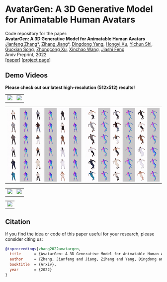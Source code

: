 # AvatarGen: A 3D Generative    Model  for  Animatable Human Avatars
Code repository for the paper:  
**AvatarGen: A 3D Generative    Model  for  Animatable Human Avatars**  
[Jianfeng Zhang](https://jeff95.me)\*, [Zihang Jiang](https://zihangjiang.github.io/)\*, [Dingdong Yang](https://santisy.github.io/), [Hongyi Xu](http://www-scf.usc.edu/~hongyixu/), [Yichun Shi](https://seasonsh.github.io/),  [Guoxian Song](https://guoxiansong.github.io/homepage/index.html),  [Zhongcong Xu](https://github.com/zcxu-eric), [Xinchao Wang](https://sites.google.com/site/sitexinchaowang/), [Jiashi Feng](https://sites.google.com/site/jshfeng/)  
Arxiv Preprint, 2022 <br>
[[paper](https://arxiv.org/pdf/2208.00561.pdf)] [[project page](http://jeff95.me/projects/avatargen.html)]


## Demo Videos

**Please check out our latest high-resolution (512x512) results!**
<table style="border:0px">
   <tr>
       <td><img src="assets/mv_demo.gif" width="400px" frame=void rules=none></td>
       <td><img src="assets/anim_demo.gif" width="400px"  frame=void rules=none></td>
   </tr>

<table style="border:0px">
   <tr>
       <td><img src="assets/teaser_4.gif" width="400px" frame=void rules=none></td>
       <td><img src="assets/teaser_5.gif" width="400px"  frame=void rules=none></td>
   </tr>
</table>

</table>
<table style="border:0px">
   <tr>
       <td><img src="assets/teaser_1.gif" width="400px" frame=void rules=none></td>
       <td><img src="assets/teaser_2.gif" width="400px"  frame=void rules=none></td>
   </tr>
</table>




<table style="border:0px">
   <tr>
       <td><img src="assets/teaser_3.gif" width="825px" frame=void rules=none></td>
   </tr>
</table>



## Citation
If you  find the idea or code of this paper useful for your research, please consider citing us:

```bibtex
@inproceedings{zhang2022avatargen,
  title      = {AvatarGen: A 3D Generative Model for Animatable Human Avatars},
  author     = {Zhang, Jianfeng and Jiang, Zihang and Yang, Dingdong and Xu, Hongyi and Shi, Yichun and Song, Guoxian and Xu, Zhongcong and Wang, Xinchao and Feng, Jiashi},
  booktitle  = {Arxiv},
  year       = {2022}
}
```
